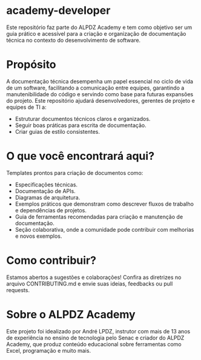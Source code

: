 # academy-developer
Este repositório faz parte do ALPDZ Academy e tem como objetivo ser um guia prático e acessível para a criação e organização de documentação técnica no contexto do desenvolvimento de software.

# Propósito
A documentação técnica desempenha um papel essencial no ciclo de vida de um software, facilitando a comunicação entre equipes, garantindo a manutenibilidade do código e servindo como base para futuras expansões do projeto. Este repositório ajudará desenvolvedores, gerentes de projeto e equipes de TI a:

- Estruturar documentos técnicos claros e organizados.
- Seguir boas práticas para escrita de documentação.
- Criar guias de estilo consistentes.

# O que você encontrará aqui?
Templates prontos para criação de documentos como:
- Especificações técnicas.
- Documentação de APIs.
- Diagramas de arquitetura.
- Exemplos práticos que demonstram como descrever fluxos de trabalho e dependências de projetos.
- Guia de ferramentas recomendadas para criação e manutenção de documentação.
- Seção colaborativa, onde a comunidade pode contribuir com melhorias e novos exemplos.

# Como contribuir?
Estamos abertos a sugestões e colaborações! Confira as diretrizes no arquivo CONTRIBUTING.md e envie suas ideias, feedbacks ou pull requests.

# Sobre o ALPDZ Academy
Este projeto foi idealizado por André LPDZ, instrutor com mais de 13 anos de experiência no ensino de tecnologia pelo Senac e criador do ALPDZ Academy, que produz conteúdo educacional sobre ferramentas como Excel, programação e muito mais.
